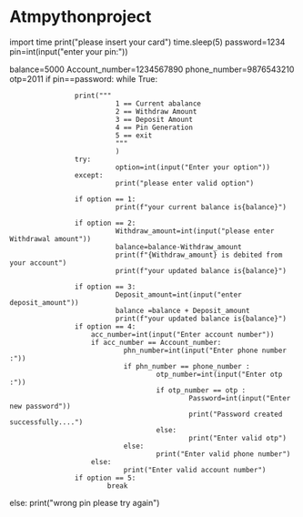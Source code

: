 # Atmpythonproject
import time
print("please insert your card")
time.sleep(5)
password=1234
pin=int(input("enter your pin:"))

balance=5000
Account_number=1234567890
phone_number=9876543210
otp=2011
if pin==password:
          while True:

                    print("""
                              1 == Current abalance
                              2 == Withdraw Amount 
                              3 == Deposit Amount
                              4 == Pin Generation
                              5 == exit
                              """
                              )
                    try:
                              option=int(input("Enter your option"))
                    except:
                              print("please enter valid option")
                              
                    if option == 1:
                              print(f"your current balance is{balance}")
                              
                    if option == 2:
                              Withdraw_amount=int(input("please enter Withdrawal amount"))
                              balance=balance-Withdraw_amount
                              print(f"{Withdraw_amount} is debited from your account")
                              print(f"your updated balance is{balance}")
                              
                    if option == 3:
                              Deposit_amount=int(input("enter deposit_amount"))
                              balance =balance + Deposit_amount
                              print(f"your updated balance is{balance}")
                    if option == 4:
                        acc_number=int(input("Enter account number"))
                        if acc_number == Account_number:
                                phn_number=int(input("Enter phone number :"))
                                if phn_number == phone_number :
                                        otp_number=int(input("Enter otp :"))
                                        if otp_number == otp :
                                                Password=int(input("Enter new password"))
                                                print("Password created successfully....")
                                        else:
                                                print("Enter valid otp")
                                else:
                                        print("Enter valid phone number")
                        else:
                                print("Enter valid account number")
                    if option == 5:
                            break
else:
        print("wrong pin please try again")
